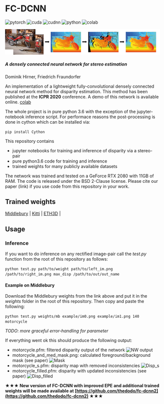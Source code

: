 # FC-DCNN 
![pytorch](https://img.shields.io/badge/pytorch-v1.2.0-green.svg?style=plastic)
![cuda](https://img.shields.io/badge/cuda-v10.0-green.svg?style=plastic)
![cudnn](https://img.shields.io/badge/cudnn-v7.4.2-green.svg?style=plastic)
![python](https://img.shields.io/badge/python-v3.6.10-green.svg?style=plastic)
![colab](https://img.shields.io/badge/online-demo-green.svg?style=plastic)

![Teaser image](./docs/Header.png)
##### A densely connected neural network for stereo estimation
Dominik Hirner, Friedrich Fraundorfer

An implementation of a lightweight fully-convolutional densely connected neural network method for disparity estimation.
This method has been published at the **ICPR 2020** conference.
A demo of this network is available online. 
[colab](https://colab.research.google.com/drive/1i5k-YTCsmQC8IIURBh802oKeyZP_ZSHG)

The whole project is in pure python 3.6 with the exception of the jupyter-notebook inference script. For performace reasons the post-processing is done in cython which can be installed via: 

 ```pip install Cython ```

This repository contains

- jupyter notebooks for training and inference of disparity via a stereo-pair
- pure python3.6 code for training and inference
- trained weights for many publicly available datasets

The network was trained and tested on a GeForce RTX 2080 with 11GB of RAM.
The code is released under the BSD 2-Clause license. Please cite our paper (link) if you use code from this repository in your work.

## Trained weights

[Middlebury](https://drive.google.com/file/d/1DiuY47dnM4PUgzDg8SQZyZUyC09pVoDO/view?usp=sharing) |
[Kitti](https://drive.google.com/file/d/1Nce9yJeAs7u8Y1GpbJpgzP_RbLg9S3Rs/view?usp=sharing) |
[ETH3D](https://drive.google.com/file/d/19QxmKWHNgNnjOUFBPnVgGG3r3mkHY1nW/view?usp=sharing) |

## Usage
### Inference 
If you want to do inference on any rectified image-pair call the *test.py* function from the root of this repository as follows: 

 ```python test.py path/to/weight path/to/left_im.png /path/to/right_im.png max_disp /path/to/out/out_name```
#### Example on Middlebury
Download the Middlebury weights from the link above and put it in the *weights* folder in the root of this repository. Then copy and paste the following: 

```python test.py weights/mb example/im0.png example/im1.png 140 motorcycle```

*TODO: more graceful error-handling for parameter*

If everything went ok this should produce the following output: 

- motorcycle.pfm: filtered disparity output of the network
![NW output](./docs/motor_NW.png)
- motorcycle_and_med_mask.png: calculated foreground/background mask (see paper)
![Mask](./docs/motorcyclebilat_and_med_mask.png)
- motorcycle_s.pfm: disparity map with removed inconsistencies
![Disp_s](./docs/Motor_s.png)
- motorcycle_filled.pfm: disparity with updated inconsistencies (see paper)
![Disp_filled](./docs/motor_filled.png)

**&#9733;&#9733;&#9733; New version of FC-DCNN with improved EPE and additional trained weights will be made available at [https://github.com/thedodo/fc-dcnn2](https://github.com/thedodo/fc-dcnn2) &#9733;&#9733;&#9733;**

